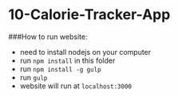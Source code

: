 # 10-Calorie-Tracker-App

###How to run website:
* need to install nodejs on your computer
* run `npm install` in this folder
* run `npm install -g gulp`
* run `gulp`
* website will run at `localhost:3000`